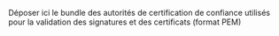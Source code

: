 Déposer ici le bundle des autorités de certification de confiance utilisés pour la validation des signatures et des certificats (format PEM)
